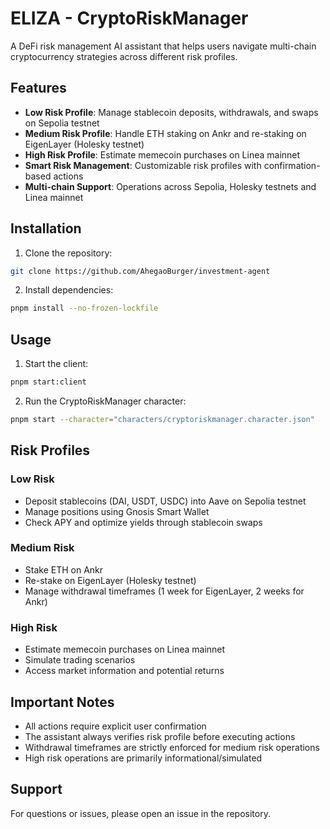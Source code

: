 # ELIZA - CryptoRiskManager

A DeFi risk management AI assistant that helps users navigate multi-chain cryptocurrency strategies across different risk profiles.

## Features

- **Low Risk Profile**: Manage stablecoin deposits, withdrawals, and swaps on Sepolia testnet
- **Medium Risk Profile**: Handle ETH staking on Ankr and re-staking on EigenLayer (Holesky testnet)
- **High Risk Profile**: Estimate memecoin purchases on Linea mainnet
- **Smart Risk Management**: Customizable risk profiles with confirmation-based actions
- **Multi-chain Support**: Operations across Sepolia, Holesky testnets and Linea mainnet

## Installation

1. Clone the repository:
```bash
git clone https://github.com/AhegaoBurger/investment-agent
```

2. Install dependencies:
```bash
pnpm install --no-frozen-lockfile
```

## Usage

1. Start the client:
```bash
pnpm start:client
```

2. Run the CryptoRiskManager character:
```bash
pnpm start --character="characters/cryptoriskmanager.character.json"
```

## Risk Profiles

### Low Risk
- Deposit stablecoins (DAI, USDT, USDC) into Aave on Sepolia testnet
- Manage positions using Gnosis Smart Wallet
- Check APY and optimize yields through stablecoin swaps

### Medium Risk
- Stake ETH on Ankr
- Re-stake on EigenLayer (Holesky testnet)
- Manage withdrawal timeframes (1 week for EigenLayer, 2 weeks for Ankr)

### High Risk
- Estimate memecoin purchases on Linea mainnet
- Simulate trading scenarios
- Access market information and potential returns

## Important Notes

- All actions require explicit user confirmation
- The assistant always verifies risk profile before executing actions
- Withdrawal timeframes are strictly enforced for medium risk operations
- High risk operations are primarily informational/simulated

## Support

For questions or issues, please open an issue in the repository.
